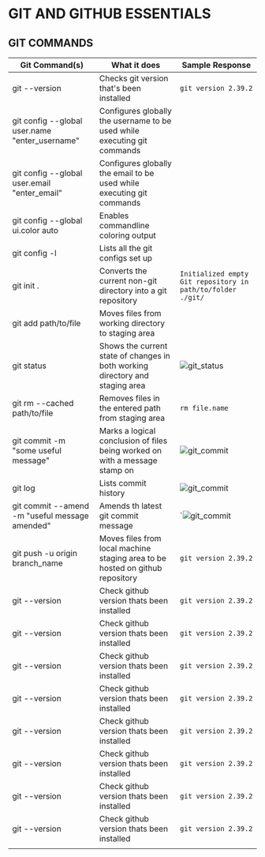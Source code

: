 # GIT AND GITHUB ESSENTIALS


## GIT COMMANDS

| Git Command(s)                                 | What it does                                                                  | Sample Response                                             |
|------------------------------------------------|-------------------------------------------------------------------------------|-------------------------------------------------------------|
| git --version                                  | Checks git version that's been installed                                      | `git version 2.39.2`                                        |
| git config --global user.name "enter_username" | Configures globally the username to be used while executing git commands      |                                                             |
| git config --global user.email "enter_email"   | Configures globally the email to be used while executing git commands         |                                                             |
| git config --global ui.color auto              | Enables commandline coloring output                                           |                                                             |
| git config -l                                  | Lists all the git configs set up                                              |                                                             |
| git init .                                     | Converts the current non-git directory into a git repository                  | `Initialized empty Git repository in path/to/folder ./git/` |
| git add path/to/file                           | Moves files from working directory to staging area                            |                                                             |
| git status                                     | Shows the current state of changes in both working directory and staging area | ![git_status](/coding/devOps/images/tenant_id_8.jpeg)       |
| git rm --cached path/to/file                   | Removes files in the entered path from staging area                           | `rm file.name`                                              |
| git commit -m "some useful message"            | Marks a logical conclusion of files being worked on with a message stamp on   | ![git_commit](/coding/devOps/images/tenant_id_8.jpeg)       |
| git log                                        | Lists commit history                                                          | ![git_commit](/coding/devOps/images/tenant_id_8.jpeg)       |
| git commit --amend -m "useful message amended" | Amends th latest git commit message                                           | `![git_commit](/coding/devOps/images/tenant_id_8.jpeg)      |
| git push -u origin branch_name                 | Moves files from local machine staging area to be hosted on github repository | `git version 2.39.2`                                        |
| git --version                                  | Check github version thats been installed                                     | `git version 2.39.2`                                        |
| git --version                                  | Check github version thats been installed                                     | `git version 2.39.2`                                        |
| git --version                                  | Check github version thats been installed                                     | `git version 2.39.2`                                        |
| git --version                                  | Check github version thats been installed                                     | `git version 2.39.2`                                        |
| git --version                                  | Check github version thats been installed                                     | `git version 2.39.2`                                        |
| git --version                                  | Check github version thats been installed                                     | `git version 2.39.2`                                        |
| git --version                                  | Check github version thats been installed                                     | `git version 2.39.2`                                        |
| git --version                                  | Check github version thats been installed                                     | `git version 2.39.2`                                        |
|                                                |                                                                               |                                                             |